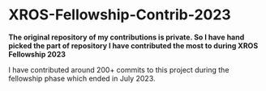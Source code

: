 # XROS-Fellowship-Contrib-2023
<b>The original repository of my contributions is private. So I have hand picked the part of repository I have contributed the most to during XROS Fellowship 2023</b>
 
<p>I have contributed around 200+ commits to this project during the fellowship phase which ended in July 2023.</p>
